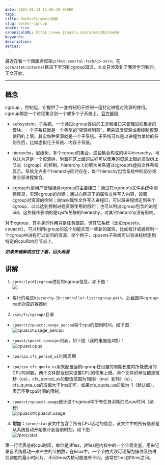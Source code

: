 ```yaml
---  
date: 2021-01-14 11:06:39 +8000  
tags:   
title: Docker的cgroup讲解  
slug: docker-cgroup  
share: true  
canonicalURL: https://www.jianshu.com/p/aa4282c4ae58  
keywords:   
description:   
series:   
---  
```

  
最近在看一个微服务框架`github.com/tal-tech/go-zero`，在`core/stat/internal`目录下学习到cgroup知识，本文只涉及到了我所学习到的，正文开始。  
  
---  
## 概念  
  
cgroup ，控制组，它提供了一套机制用于控制一组特定进程对资源的使用。cgroup绑定一个进程集合到一个或多个子系统上。[官方解释](https://man7.org/linux/man-pages/man7/cgroups.7.html)  
 * subsystem，子系统，一个通过cgroup提供的工具和接口来管理进程集合的模块。一个子系统就是一个典型的“资源控制器”，用来调度资源或者控制资源使用的上限。其实每种资源就是一个子系统。子系统可以是以进程为单位的任何东西，比如虚拟化子系统、内存子系统。  
  
  * hierarchy，层级树，多个cgroup的集合，这些集合构成的树叫hierarchy。可以认为这是一个资源树，附着在这上面的进程可以使用的资源上限必须受树上节点（cgroup）的控制。hierarchy上的层次关系通过cgroupfs虚拟文件系统显示。系统允许多个hierarchy同时存在，每个hierachy包含系统中的部分或者全部进程集合。  
  
   * cgroupfs是用户管理操纵cgroup的主要接口：通过在cgroupfs文件系统中创建目录，实现cgroup的创建；通过向目录下的属性文件写入内容，设置cgroup对资源的控制；向task属性文件写入进程ID，可以将进程绑定到某个cgroup，以此达到控制进程资源使用的目的；也可以列出cgroup包含的进程pid。这些操作影响的是sysfs关联的hierarchy，对其它hierarchy没有影响。  
  
对于cgroup，其本身的作用只是任务跟踪。但其它系统（比如cpusets，cpuacct），可以利用cgroup的这个功能实现一些新的属性，比如统计或者控制一个cgroup中进程可以访问的资源。举个例子，cpusets子系统可以将进程绑定到特定的cpu和内存节点上。  
  
***如果未理解跳过往下看，回头再看***  
## 讲解  
1. `/proc/[pid]/cgroup`进程的cgroup信息，如下图：  
![](/images/f31a639541b3609f02a2ccfee1fe9dc4.webp)  
* 每行的格式`hierarchy-ID:controller-list:cgroup-path`，此截图中cgroup-path对应的容器id  
2. `/sys/fs/cgroup/`目录  
  
* `cpuacct/cpuacct.usage_percpu`每个cpu的使用时间，如下图：  
![cpuacct.usage_percpu](/images/a8210184ed421e07a86eb59180cf5bc8.webp)  
  
* `cpuset/cpuset.cpus`cpu列表，如下图（我的电脑是4核）：  
![cpuset.cpus](/images/9958ef1c6dedf4603eb92d67dcfc90b0.webp)  
  
* `cpu/cpu.cfs_period_us`时间周期  
  
* `cpu/cpu.cfs_quota_us`用来配置当前cgroup在设置的周期长度内所能使用的CPU时间数，两个文件配合起来设置CPU的使用上限。两个文件的单位都是微秒（us），cfs_period_us的取值范围为1毫秒（ms）到1秒（s），cfs_quota_us的取值大于1ms即可，如果cfs_quota_us的值为-1（默认值），表示不受cpu时间的限制。  
  
* `cpuacct/cpuacct.usage`统计这个cgroup中所有任务消耗的总cpu时间（纳秒）  
![cpuacct/cpuacct.usage](/images/8aa37b51455ad3c7d5ed5512972a1d3c.webp)  
  
3. **附加：**`/proc/stat`该文件包含了所有CPU活动的信息，该文件中的所有值都是从系统启动开始累计到当前时刻，如下图：  
![/proc/stat](/images/3667b10b75fca213d005efb184f53561.webp)  
  
第一行代表总的cpu时间，单位是jiffies，jiffies是内核中的一个全局变量，用来记录自系统启动一来产生的节拍数，在linux中，一个节拍大致可理解为操作系统进程调度的最小时间片，不同linux内核可能值有不同，通常在1ms到10ms之间。